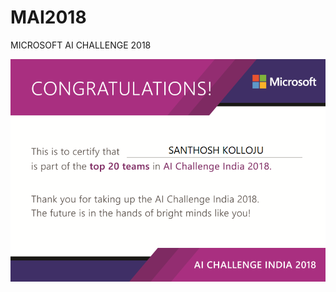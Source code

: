 # MAI2018
MICROSOFT AI CHALLENGE 2018

<img src="Microsoft_AI_Challenge_Certificate_Santhosh_Kolloju.jpg"/>
